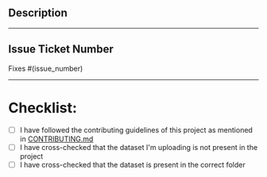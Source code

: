 ## Description
<!-- Include a summary of the change made and also list the dependencies that are required if any -->

---
## Issue Ticket Number
Fixes #(issue_number)

---

# Checklist:
- [ ] I have followed the contributing guidelines of this project as mentioned in [CONTRIBUTING.md](/CONTRIBUTING.md)
- [ ] I have cross-checked that the dataset I'm uploading is not present in the project
- [ ] I have cross-checked that the dataset is present in the correct folder 

